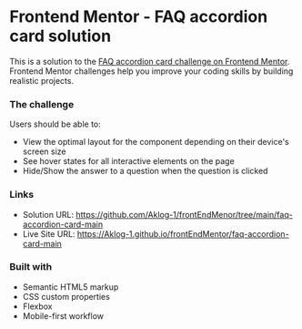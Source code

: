 # Frontend Mentor - FAQ accordion card solution

This is a solution to the [FAQ accordion card challenge on Frontend Mentor](https://www.frontendmentor.io/challenges/faq-accordion-card-XlyjD0Oam). Frontend Mentor challenges help you improve your coding skills by building realistic projects. 

### The challenge

Users should be able to:

- View the optimal layout for the component depending on their device's screen size
- See hover states for all interactive elements on the page
- Hide/Show the answer to a question when the question is clicked

### Links

- Solution URL: https://github.com/Aklog-1/frontEndMenor/tree/main/faq-accordion-card-main
- Live Site URL: https://Aklog-1.github.io/frontEndMentor/faq-accordion-card-main

### Built with

- Semantic HTML5 markup
- CSS custom properties
- Flexbox
- Mobile-first workflow

